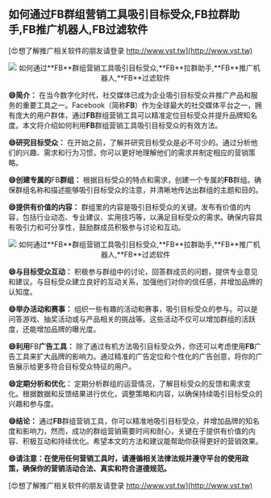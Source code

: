 ## **如何通过**FB**群组营销工具吸引目标受众,**FB**拉群助手,**FB**推广机器人,**FB**过滤软件**

[😍想了解推广相关软件的朋友请登录 http://www.vst.tw](http://www.vst.tw)

 <center><img src="https://vst.tw/MP4/tuiguang/png/8.png" alt="如何通过**FB**群组营销工具吸引目标受众,**FB**拉群助手,**FB**推广机器人,**FB**过滤软件"></center>

**😄简介：**
在当今数字化时代，社交媒体已成为企业吸引目标受众并推广产品和服务的重要工具之一。Facebook（简称**FB**）作为全球最大的社交媒体平台之一，拥有庞大的用户群体，通过**FB**群组营销工具可以精准定位目标受众并提升品牌知名度。本文将介绍如何利用**FB**群组营销工具吸引目标受众的有效方法。

**😄研究目标受众：**
在开始之前，了解并研究目标受众是必不可少的。通过分析他们的兴趣、需求和行为习惯，你可以更好地理解他们的需求并制定相应的营销策略。

**😄创建专属的**FB**群组：**
根据目标受众的特点和需求，创建一个专属的**FB**群组。确保群组名称和描述能够吸引目标受众的注意，并清晰地传达出群组的主题和目的。

**😄提供有价值的内容：**
群组里的内容是吸引目标受众的关键。发布有价值的内容，包括行业动态、专业建议、实用技巧等，以满足目标受众的需求。确保内容具有吸引力和可分享性，鼓励群成员积极参与讨论和互动。

 <center><img src="https://vst.tw/MP4/tuiguang/png/5.png" alt="如何通过**FB**群组营销工具吸引目标受众,**FB**拉群助手,**FB**推广机器人,**FB**过滤软件"></center>

**😄与目标受众互动：**
积极参与群组中的讨论，回答群成员的问题，提供专业意见和建议。与目标受众建立良好的互动关系，加强他们对你的信任感，并增加品牌的认知度。

**😄举办活动和赛事：**
组织一些有趣的活动和赛事，吸引目标受众的参与。可以是问答游戏、抽奖活动或与产品相关的挑战等。这些活动不仅可以增加群组的活跃度，还能增加品牌的曝光度。

**😄利用**FB**广告工具：**
除了通过有机方法吸引目标受众外，你还可以考虑使用**FB**广告工具来扩大品牌的影响力。通过精准的广告定位和个性化的广告创意，将你的广告展示给更多符合目标受众特征的用户。

**😄定期分析和优化：**
定期分析群组的运营情况，了解目标受众的反馈和需求变化。根据数据和反馈结果进行优化，调整策略和内容，以确保持续吸引目标受众的兴趣和参与度。

**😄结论：**
通过**FB**群组营销工具，你可以精准地吸引目标受众，并增加品牌的知名度和影响力。然而，成功的群组营销需要时间和耐心，关键在于提供有价值的内容、积极互动和持续优化。希望本文的方法和建议能帮助你获得更好的营销效果。

**😄请注意：在使用任何营销工具时，请遵循相关法律法规并遵守平台的使用政策，确保你的营销活动合法、真实和符合道德规范。**

[😍想了解推广相关软件的朋友请登录 http://www.vst.tw](http://www.vst.tw)



